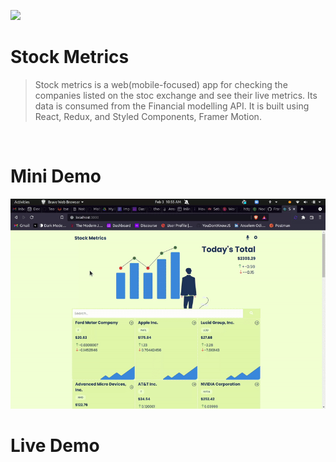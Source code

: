 ![](https://img.shields.io/badge/stock_metrics-green)

# Stock Metrics

> Stock metrics is a web(mobile-focused) app for checking the companies listed on the stoc exchange and see their live metrics. Its data is consumed from the Financial modelling API. It is built using React, Redux, and Styled Components, Framer Motion. 
> 

<br/>


# Mini Demo 

![](./src/images/demo.gif)

# Live Demo
